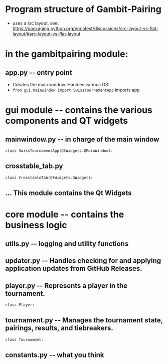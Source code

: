 # Program structure of Gambit-Pairing

- uses a src  layout, see:
https://packaging.python.org/en/latest/discussions/src-layout-vs-flat-layout/#src-layout-vs-flat-layout

# in the gambitpairing module:

## app.py -- entry point
- Creates the main window. Handles various OS'.
- `from gui.mainwindow import SwissTournamentApp` imports app

# gui module -- contains the various components and QT widgets

## mainwindow.py -- in charge of the main window

`class SwissTournamentApp(QtWidgets.QMainWindow):`

## crosstable_tab.py

`class CrosstableTab(QtWidgets.QWidget):`

## ... This module contains the Qt Widgets

# core module -- contains the business logic

## utils.py  -- logging and utility functions

## updater.py --  Handles checking for and applying application updates from GitHub Releases.

## player.py --  Represents a player in the tournament.

`class Player:`

## tournament.py -- Manages the tournament state, pairings, results, and tiebreakers.
`class Tournament:`

## constants.py -- what you think
